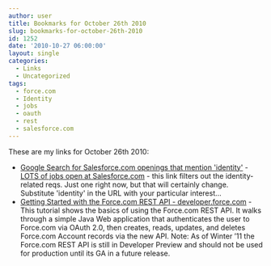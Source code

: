```yaml
---
author: user
title: Bookmarks for October 26th 2010
slug: bookmarks-for-october-26th-2010
id: 1252
date: '2010-10-27 06:00:00'
layout: single
categories:
  - Links
  - Uncategorized
tags:
  - force.com
  - Identity
  - jobs
  - oauth
  - rest
  - salesforce.com
---
```


These are my links for October 26th 2010:

*   [Google Search for Salesforce.com openings that mention 'identity'](http://www.google.com/search?q=%2Bidentity+site%3Awww.salesforce.com%2Fcompany%2Fcareers%2Flocations) - [LOTS of jobs open at Salesforce.com](http://www.salesforce.com/company/careers/locations/) - this link filters out the identity-related reqs. Just one right now, but that will certainly change. Substitute 'identity' in the URL with your particular interest...
*   [Getting Started with the Force.com REST API - developer.force.com](http://wiki.developerforce.com/index.php/Getting_Started_with_the_Force.com_REST_API) - This tutorial shows the basics of using the Force.com REST API. It walks through a simple Java Web application that authenticates the user to Force.com via OAuth 2.0, then creates, reads, updates, and deletes Force.com Account records via the new API. Note: As of Winter ’11 the Force.com REST API is still in Developer Preview and should not be used for production until its GA in a future release.
